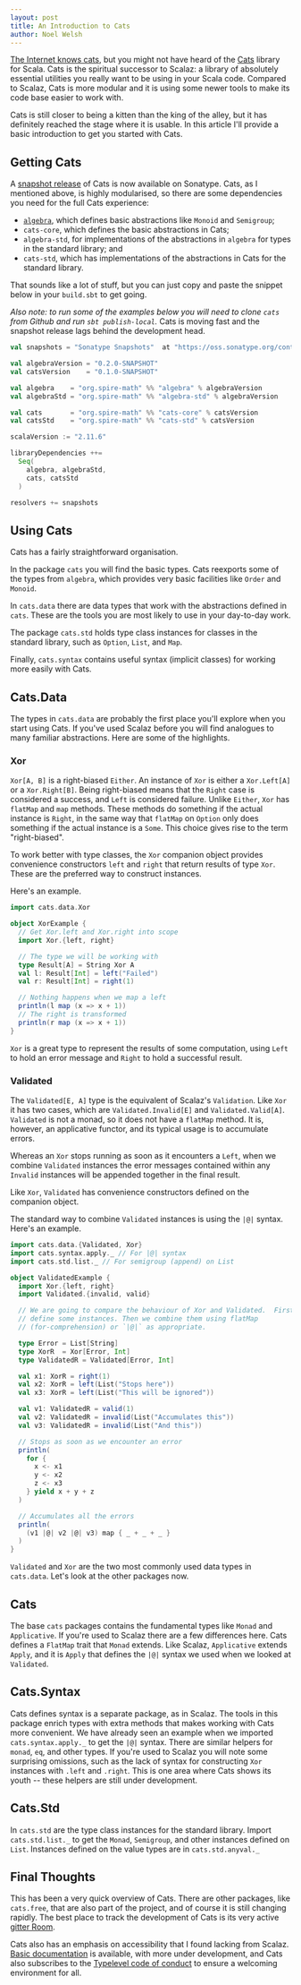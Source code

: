 ```yaml
---
layout: post
title: An Introduction to Cats
author: Noel Welsh
---
```


[The Internet knows cats][cat-neuron], but you might not have heard of the [Cats][cats] library for Scala. Cats is the spiritual successor to Scalaz: a library of absolutely essential utilities you really want to be using in your Scala code. Compared to Scalaz, Cats is more modular and it is using some newer tools to make its code base easier to work with.

Cats is still closer to being a kitten than the king of the alley, but it has definitely reached the stage where it is usable. In this article I'll provide a basic introduction to get you started with Cats.

<!-- break -->

## Getting Cats

A [snapshot release][cats-sonatype] of Cats is now available on Sonatype. Cats, as I mentioned above, is highly modularised, so there are some dependencies you need for the full Cats experience:

- [`algebra`][algebra], which defines basic abstractions like `Monoid` and `Semigroup`;
- `cats-core`, which defines the basic abstractions in Cats;
- `algebra-std`, for implementations of the abstractions in `algebra` for types in the standard library; and
- `cats-std`, which has implementations of the abstractions in Cats for the standard library.

That sounds like a lot of stuff, but you can just copy and paste the snippet below in your `build.sbt` to get going.

*Also note: to run some of the examples below you will need to clone `cats` from Github and run `sbt publish-local`.* Cats is moving fast and the snapshot release lags behind the development head.

~~~ scala
val snapshots = "Sonatype Snapshots"  at "https://oss.sonatype.org/content/repositories/snapshots"

val algebraVersion = "0.2.0-SNAPSHOT"
val catsVersion    = "0.1.0-SNAPSHOT"

val algebra    = "org.spire-math" %% "algebra" % algebraVersion
val algebraStd = "org.spire-math" %% "algebra-std" % algebraVersion

val cats       = "org.spire-math" %% "cats-core" % catsVersion
val catsStd    = "org.spire-math" %% "cats-std" % catsVersion

scalaVersion := "2.11.6"

libraryDependencies ++=
  Seq(
    algebra, algebraStd,
    cats, catsStd
  )

resolvers += snapshots
~~~ 

## Using Cats

Cats has a fairly straightforward organisation.

In the package `cats` you will find the basic types. Cats reexports some of the types from `algebra`, which provides very basic facilities like `Order` and `Monoid`.

In `cats.data` there are data types that work with the abstractions defined in `cats`. These are the tools you are most likely to use in your day-to-day work.

The package `cats.std` holds type class instances for classes in the standard library, such as `Option`, `List`, and `Map`.

Finally, `cats.syntax` contains useful syntax (implicit classes) for working more easily with Cats.

## Cats.Data

The types in `cats.data` are probably the first place you'll explore when you start using Cats. If you've used Scalaz before you will find analogues to many familiar abstractions. Here are some of the highlights.

### Xor

`Xor[A, B]` is a right-biased `Either`. An instance of `Xor` is either a `Xor.Left[A]` or a `Xor.Right[B]`.  Being right-biased means that the `Right` case is considered a success, and `Left` is considered failure. Unlike `Either`, `Xor` has `flatMap` and `map` methods. These methods do something if the actual instance is `Right`, in the same way that `flatMap` on `Option` only does something if the actual instance is a `Some`. This choice gives rise to the term "right-biased".

To work better with type classes, the `Xor` companion object provides convenience constructors `left` and  `right` that return results of type `Xor`. These are the preferred way to construct instances.

Here's an example.

~~~ scala
import cats.data.Xor

object XorExample {
  // Get Xor.left and Xor.right into scope
  import Xor.{left, right}

  // The type we will be working with
  type Result[A] = String Xor A
  val l: Result[Int] = left("Failed")
  val r: Result[Int] = right(1)

  // Nothing happens when we map a left
  println(l map (x => x + 1))
  // The right is transformed
  println(r map (x => x + 1))
}
~~~

`Xor` is a great type to represent the results of some computation, using `Left` to hold an error message and `Right` to hold a successful result.

### Validated

The `Validated[E, A]` type is the equivalent of Scalaz's `Validation`. Like `Xor` it has two cases, which are `Validated.Invalid[E]` and `Validated.Valid[A]`. `Validated` is not a monad, so it does not have a `flatMap` method. It is, however, an applicative functor, and its typical usage is to accumulate errors. 

Whereas an `Xor` stops running as soon as it encounters a `Left`, when we combine `Validated` instances the error messages contained within any `Invalid` instances will be appended together in the final result.

Like `Xor`, `Validated` has convenience constructors defined on the companion object.

The standard way to combine `Validated` instances is using the `|@|` syntax. Here's an example.

~~~ scala
import cats.data.{Validated, Xor}
import cats.syntax.apply._ // For |@| syntax
import cats.std.list._ // For semigroup (append) on List

object ValidatedExample {
  import Xor.{left, right}
  import Validated.{invalid, valid}

  // We are going to compare the behaviour of Xor and Validated.  First we
  // define some instances. Then we combine them using flatMap
  // (for-comprehension) or `|@|` as appropriate.

  type Error = List[String]
  type XorR  = Xor[Error, Int]
  type ValidatedR = Validated[Error, Int]

  val x1: XorR = right(1)
  val x2: XorR = left(List("Stops here"))
  val x3: XorR = left(List("This will be ignored"))

  val v1: ValidatedR = valid(1)
  val v2: ValidatedR = invalid(List("Accumulates this"))
  val v3: ValidatedR = invalid(List("And this"))

  // Stops as soon as we encounter an error
  println(
    for {
      x <- x1
      y <- x2
      z <- x3
    } yield x + y + z
  )

  // Accumulates all the errors
  println(
    (v1 |@| v2 |@| v3) map { _ + _ + _ }
  )
}
~~~

`Validated` and `Xor` are the two most commonly used data types in `cats.data`. Let's look at the other packages now.

## Cats

The base `cats` packages contains the fundamental types like `Monad` and `Applicative`. If you're used to Scalaz there are a few differences here. Cats defines a `FlatMap` trait that `Monad` extends. Like Scalaz, `Applicative` extends `Apply`, and it is `Apply` that defines the `|@|` syntax we used when we looked at `Validated`. 

## Cats.Syntax

Cats defines syntax is a separate package, as in Scalaz. The tools in this package enrich types with extra methods that makes working with Cats more convenient. We have already seen an example when we imported `cats.syntax.apply._` to get the `|@|` syntax. There are similar helpers for `monad`, `eq`, and other types. If you're used to Scalaz you will note some surprising omissions, such as the lack of syntax for constructing `Xor` instances with `.left` and `.right`. This is one area where Cats shows its youth -- these helpers are still under development. 

## Cats.Std

In `cats.std` are the type class instances for the standard library. Import `cats.std.list._` to get the `Monad`, `Semigroup`, and other instances defined on `List`. Instances defined on the value types are in `cats.std.anyval._`

## Final Thoughts

This has been a very quick overview of Cats. There are other packages, like `cats.free`, that are also part of the project, and of course it is still changing rapidly. The best place to track the development of Cats is its very active [gitter Room][cats-gitter].

Cats also has an emphasis on accessibility that I found lacking from Scalaz. [Basic documentation][cats-docs] is available, with more under development, and Cats also subscribes to the [Typelevel code of conduct][conduct] to ensure a welcoming environment for all.

[cats]: https://github.com/non/cats
[cats-sonatype]: https://oss.sonatype.org/content/repositories/snapshots/org/spire-math/
[algebra]: https://github.com/non/algebra
[conduct]: http://typelevel.org/conduct.html
[cat-neuron]: http://www.eetimes.com/document.asp?doc_id=1266579
[cats-gitter]: https://gitter.im/non/cats
[cats-docs]: http://non.github.io/cats/
